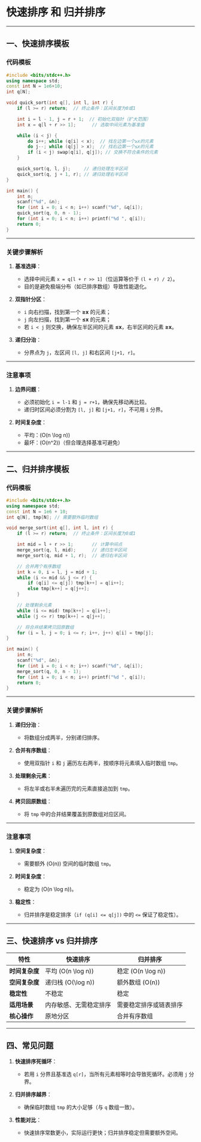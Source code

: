 #  **快速排序** 和 **归并排序** 

---

## 一、快速排序模板
### 代码模板
```cpp
#include <bits/stdc++.h>
using namespace std;
const int N = 1e6+10;
int q[N];

void quick_sort(int q[], int l, int r) {
    if (l >= r) return;  // 终止条件：区间长度为0或1

    int i = l - 1, j = r + 1;  // 初始化双指针（扩大范围）
    int x = q[l + r >> 1];      // 选取中间元素为基准值

    while (i < j) {
        do i++; while (q[i] < x);  // 找左边第一个≥x的元素
        do j--; while (q[j] > x);  // 找右边第一个≤x的元素
        if (i < j) swap(q[i], q[j]); // 交换不符合条件的元素
    }

    quick_sort(q, l, j);     // 递归处理左半区间
    quick_sort(q, j + 1, r); // 递归处理右半区间
}

int main() {
    int n;
    scanf("%d", &n);
    for (int i = 0; i < n; i++) scanf("%d", &q[i]);
    quick_sort(q, 0, n - 1);
    for (int i = 0; i < n; i++) printf("%d ", q[i]);
    return 0;
}
```

---

### 关键步骤解析
1. **基准选择**：  
   - 选择中间元素 `x = q[l + r >> 1]`（位运算等价于 `(l + r) / 2`）。
   - 目的是避免极端分布（如已排序数组）导致性能退化。

2. **双指针分区**：  
   - `i` 向右扫描，找到第一个 **≥x** 的元素；  
   - `j` 向左扫描，找到第一个 **≤x** 的元素；  
   - 若 `i < j` 则交换，确保左半区间的元素 **≤x**，右半区间的元素 **≥x**。

3. **递归分治**：  
   - 分界点为 `j`，左区间 `[l, j]` 和右区间 `[j+1, r]`。

---

### 注意事项
1. **边界问题**：  
   - 必须初始化 `i = l-1` 和 `j = r+1`，确保先移动再比较。
   - 递归时区间必须分割为 `[l, j]` 和 `[j+1, r]`，不可用 `i` 分界。

2. **时间复杂度**：  
   - 平均：\(O(n \log n)\)  
   - 最坏：\(O(n^2)\)（但合理选择基准可避免）

---

## 二、归并排序模板
### 代码模板
```cpp
#include <bits/stdc++.h>
using namespace std;
const int N = 1e6 + 10;
int q[N], tmp[N]; // 需要额外临时数组

void merge_sort(int q[], int l, int r) {
    if (l >= r) return;  // 终止条件：区间长度为0或1

    int mid = l + r >> 1;       // 计算中间点
    merge_sort(q, l, mid);      // 递归左半区间
    merge_sort(q, mid + 1, r);  // 递归右半区间

    // 合并两个有序数组
    int k = 0, i = l, j = mid + 1;
    while (i <= mid && j <= r) {
        if (q[i] <= q[j]) tmp[k++] = q[i++];
        else tmp[k++] = q[j++];
    }

    // 处理剩余元素
    while (i <= mid) tmp[k++] = q[i++];
    while (j <= r) tmp[k++] = q[j++];

    // 将合并结果拷贝回原数组
    for (i = l, j = 0; i <= r; i++, j++) q[i] = tmp[j];
}

int main() {
    int n;
    scanf("%d", &n);
    for (int i = 0; i < n; i++) scanf("%d", &q[i]);
    merge_sort(q, 0, n - 1);
    for (int i = 0; i < n; i++) printf("%d ", q[i]);
    return 0;
}
```

---

### 关键步骤解析
1. **递归分治**：  
   - 将数组分成两半，分别递归排序。

2. **合并有序数组**：  
   - 使用双指针 `i` 和 `j` 遍历左右两半，按顺序将元素填入临时数组 `tmp`。

3. **处理剩余元素**：  
   - 将左半或右半未遍历完的元素直接追加到 `tmp`。

4. **拷贝回原数组**：  
   - 将 `tmp` 中的合并结果覆盖到原数组对应区间。

---

### 注意事项
1. **空间复杂度**：  
   - 需要额外 \(O(n)\) 空间的临时数组 `tmp`。

2. **时间复杂度**：  
   - 稳定为 \(O(n \log n)\)。

3. **稳定性**：  
   - 归并排序是稳定排序（`if (q[i] <= q[j])` 中的 `<=` 保证了稳定性）。

---

## 三、快速排序 vs 归并排序
| 特性           | 快速排序               | 归并排序               |
| -------------- | ---------------------- | ---------------------- |
| **时间复杂度** | 平均 \(O(n \log n)\)   | 稳定 \(O(n \log n)\)   |
| **空间复杂度** | 递归栈 \(O(\log n)\)   | 额外数组 \(O(n)\)      |
| **稳定性**     | 不稳定                 | 稳定                   |
| **适用场景**   | 内存敏感、无需稳定排序 | 需要稳定排序或链表排序 |
| **核心操作**   | 原地分区               | 合并有序数组           |

---

## 四、常见问题
1. **快速排序死循环**：  
   - 若用 `i` 分界且基准选 `q[r]`，当所有元素相等时会导致死循环。必须用 `j` 分界。

2. **归并排序越界**：  
   - 确保临时数组 `tmp` 的大小足够（与 `q` 数组一致）。

3. **性能对比**：  
   - 快速排序常数更小，实际运行更快；归并排序稳定但需要额外空间。

<Artalk />